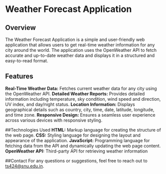 # Weather Forecast Application

## Overview
The Weather Forecast Application is a simple and user-friendly web application that allows users to get real-time weather information for any city around the world. The application uses the OpenWeather API to fetch accurate and up-to-date weather data and displays it in a structured and easy-to-read format.

## Features 
**Real-Time Weather Data:** Fetches current weather data for any city using the OpenWeather API.
**Detailed Weather Reports:** Provides detailed information including temperature, sky condition, wind speed and direction, UV index, and day/night status.
**Location Information:** Displays geographical details such as country, city, time, date, latitude, longitude, and time zone.
**Responsive Design:** Ensures a seamless user experience across various devices with responsive styling.

##Technologies Used
**HTML:** Markup language for creating the structure of the web page.
**CSS:** Styling language for designing the layout and appearance of the application.
**JavaScript:** Programming language for fetching data from the API and dynamically updating the web page content.
**OpenWeather API:** Third-party API for retrieving weather information


##Contact
For any questions or suggestions, feel free to reach out to [ts424@snu.edu.in](ts424@snu.edu.in).
